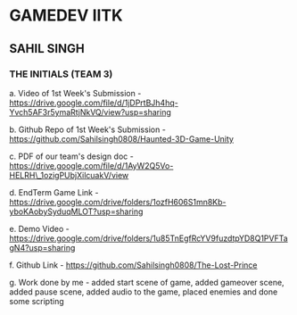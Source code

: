 # **GAMEDEV IITK**

## SAHIL SINGH

### THE INITIALS (TEAM 3)

a. Video of 1st Week&#39;s Submission - https://drive.google.com/file/d/1jDPrtBJh4hq-Yvch5AF3r5ymaRtjNkVQ/view?usp=sharing

b. Github Repo of 1st Week&#39;s Submission - https://github.com/Sahilsingh0808/Haunted-3D-Game-Unity

c. PDF of our team&#39;s design doc - https://drive.google.com/file/d/1AyW2Q5Vo-HELRH\_1ozigPUbjXilcuakV/view

d. EndTerm Game Link - https://drive.google.com/drive/folders/1ozfH606S1mn8Kb-yboKAobySyduqMLOT?usp=sharing

e. Demo Video - https://drive.google.com/drive/folders/1u85TnEgfRcYV9fuzdtpYD8Q1PVFTagN4?usp=sharing

f. Github Link - https://github.com/Sahilsingh0808/The-Lost-Prince

g. Work done by me - added start scene of game, added gameover scene, added pause scene, added audio to the game, placed enemies and done some scripting
